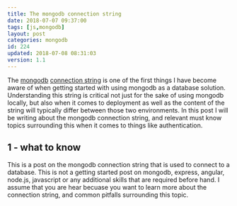 ```yaml
---
title: The mongodb connection string
date: 2018-07-07 09:37:00
tags: [js,mongodb]
layout: post
categories: mongodb
id: 224
updated: 2018-07-08 08:31:03
version: 1.1
---
```


The [mongodb](https://www.mongodb.com/) [connection string](https://docs.mongodb.com/manual/reference/connection-string/) is one of the first things I have become aware of when getting started with using mongodb as a database solution. Understanding this string is critical not just for the sake of using mongodb locally, but also when it comes to deployment as well as the content of the string will typically differ between those two environments. In this post I will be writing about the mongodb connection string, and relevant must know topics surrounding this when it comes to things like authentication.

<!-- more -->

## 1 - what to know

This is a post on the mongodb connection string that is used to connect to a database. This is not a getting started post on mongodb, express, angular, node.js, javascript or any additional skills that are required before hand. I assume that you are hear becuase you want to learn more about the connection string, and common pitfalls surrounding this topic.
